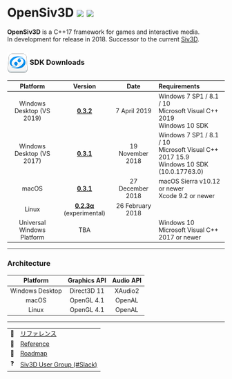 <h1>OpenSiv3D <a href="http://doge.mit-license.org"><img src="http://img.shields.io/:license-mit-blue.svg"></a> <a href="https://siv3d-slackin.herokuapp.com/">  <img src="https://siv3d-slackin.herokuapp.com/badge.svg"></a></h1>

**OpenSiv3D** is a C++17 framework for games and interactive media.  
In development for release in 2018. Successor to the current <a href="https://github.com/Siv3D/Reference-JP/wiki">Siv3D</a>.  

<h3> <a href="#-sdk-downloads"><img src="https://github.com/Siv3D/File/blob/master/doc/download/siv3d_icon_48.png?raw=true" align="absmiddle"></a> SDK Downloads</h3>

| Platform        | Version        | Date       | Requirements                  |
|:---------------:|:---------------:|:-------------:|:------------------------------|
| Windows Desktop (VS 2019) | <a href="https://github.com/Siv3D/OpenSiv3D/wiki/OpenSiv3D-SDK-for-Windows-Desktop">**0.3.2**</a>     | 7 April 2019 | Windows 7 SP1 / 8.1 / 10<br>Microsoft Visual C++ 2019<br>Windows 10 SDK |
| Windows Desktop (VS 2017) | <a href="https://github.com/Siv3D/OpenSiv3D/wiki/OpenSiv3D-SDK-for-Windows-Desktop-(VS-2017)">**0.3.1**</a>     | 19 November 2018 | Windows 7 SP1 / 8.1 / 10<br>Microsoft Visual C++ 2017 15.9<br>Windows 10 SDK (10.0.17763.0) |
| macOS           | <a href="https://github.com/Siv3D/OpenSiv3D/wiki/OpenSiv3D-SDK-for-macOS">**0.3.1**</a>     | 27 December 2018 | macOS Sierra v10.12 or newer<br>Xcode 9.2 or newer |
| Linux           | <a href="https://github.com/Siv3D/OpenSiv3D/tree/linux/Linux">**0.2.3α**</a> (experimental)  | 26 February 2018 | |
| Universal Windows Platform | TBA  |               | Windows 10<br>Microsoft Visual C++ 2017 or newer |

---------------------------

### Architecture

| Platform        | Graphics API    | Audio API |
|:---------------:|:---------------:|:-------------:|
| Windows Desktop | Direct3D 11 | XAudio2 |
| macOS           | OpenGL 4.1 | OpenAL |
| Linux           | OpenGL 4.1 | OpenAL |
 
---------------------------

<table>
<tr><td align="center"> 📘 </td><td> <a href="https://scrapbox.io/Siv3D/Siv3D%E3%83%AA%E3%83%95%E3%82%A1%E3%83%AC%E3%83%B3%E3%82%B9">リファレンス</a> </td></tr>
<tr><td align="center"> 📘 </td><td> <a href="https://scrapbox.io/Siv3D-en/Siv3D_Reference">Reference</a> </td></tr>
<tr><td align="center"> 🚧 </td><td> <a href="https://scrapbox.io/Siv3D-en/Roadmap">Roadmap</a> </td></tr>
<tr><td align="center"> ❓  </td><td> <a href="https://siv3d-slackin.herokuapp.com/">Siv3D User Group (#Slack)</a> </td></tr>
</table>
